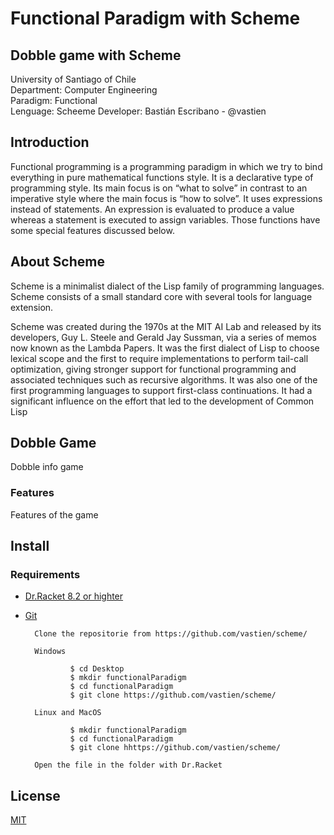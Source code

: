 # Functional Paradigm with Scheme
## Dobble game with Scheme 


University of Santiago of Chile    
Department: Computer Engineering     
Paradigm: Functional                  
Lenguage: Scheeme
Developer: Bastián Escribano - @vastien


## Introduction 
Functional programming is a programming paradigm in which we try to bind everything in pure mathematical functions style. It is a declarative type of programming style. Its main focus is on “what to solve” in contrast to an imperative style where the main focus is “how to solve”. It uses expressions instead of statements. An expression is evaluated to produce a value whereas a statement is executed to assign variables. Those functions have some special features discussed below. 

## About Scheme
Scheme is a minimalist dialect of the Lisp family of programming languages. Scheme consists of a small standard core with several tools for language extension.

Scheme was created during the 1970s at the MIT AI Lab and released by its developers, Guy L. Steele and Gerald Jay Sussman, via a series of memos now known as the Lambda Papers. It was the first dialect of Lisp to choose lexical scope and the first to require implementations to perform tail-call optimization, giving stronger support for functional programming and associated techniques such as recursive algorithms. It was also one of the first programming languages to support first-class continuations. It had a significant influence on the effort that led to the development of Common Lisp


## Dobble Game

Dobble info game

### Features

Features of the game




## Install

### Requirements
* [Dr.Racket 8.2 or highter](https://download.racket-lang.org/)         
* [Git](https://git-scm.com/downloads)

        Clone the repositorie from https://github.com/vastien/scheme/
        
        Windows
        
                $ cd Desktop
                $ mkdir functionalParadigm
                $ cd functionalParadigm
                $ git clone https://github.com/vastien/scheme/
                
        Linux and MacOS 
        
                $ mkdir functionalParadigm
                $ cd functionalParadigm
                $ git clone hhttps://github.com/vastien/scheme/

        Open the file in the folder with Dr.Racket 
## License
[MIT](https://choosealicense.com/licenses/mit/)




